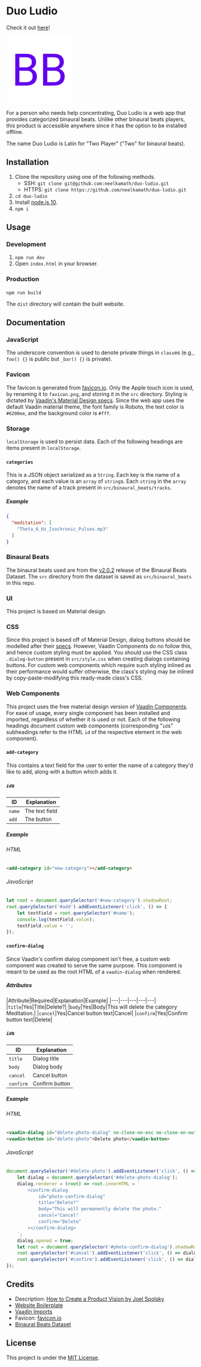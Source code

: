 # Duo Ludio

Check it out [here](https://duo-ludio.netlify.com/)!

![Favicon](src/favicon.png)

For a person who needs help concentrating, Duo Ludio is a web app that provides categorized binaural beats. Unlike other binaural beats players, this product is accessible anywhere since it has the option to be installed offline.

The name Duo Ludio is Latin for "Two Player" ("Two" for binaural beats).

## Installation

1. Clone the repository using one of the following methods.
    - SSH: `git clone git@github.com:neelkamath/duo-ludio.git`
    - HTTPS: `git clone https://github.com/neelkamath/duo-ludio.git`
1. `cd duo-ludio`
1. Install [node.js 10](https://nodejs.org/en/download/).
1. `npm i`

## Usage

### Development

1. `npm run dev`
1. Open `index.html` in your browser.

### Production

`npm run build`

The `dist` directory will contain the built website.

## Documentation

### JavaScript

The underscore convention is used to denote private things in `class`es (e.g., `foo() {}` is public but `_bar() {}` is private).

### Favicon

The favicon is generated from [favicon.io](https://favicon.io/favicon-generator/). Only the Apple touch icon is used, by renaming it to `favicon.png`, and storing it in the `src` directory. Styling is dictated by [Vaadin's Material Design specs](https://cdn.vaadin.com/vaadin-material-styles/1.2.0/demo/index.html). Since the web app uses the default Vaadin material theme, the font family is Roboto, the text color is `#6200ee`, and the background color is `#fff`.

### Storage

`localStorage` is used to persist data. Each of the following headings are items present in `localStorage`.

#### `categories`

This is a JSON object serialized as a `String`. Each key is the name of a category, and each value is an `array` of `string`s. Each `string` in the `array` denotes the name of a track present in `src/binaural_beats/tracks`.

##### Example

```json
{
  "meditation": [
    "Theta_6_Hz_Isochronic_Pulses.mp3"
  ]
}
```

### Binaural Beats

The binaural beats used are from the [v2.0.2](https://github.com/neelkamath/binaural-beats-dataset/releases/tag/v2.0.2) release of the Binaural Beats Dataset. The `src` directory from the dataset is saved as `src/binaural_beats` in this repo.

### UI

This project is based on Material design.

### CSS

Since this project is based off of Material Design, dialog buttons should be modelled after their [specs](https://www.material.io/design/components/dialogs.html). However, Vaadin Components do no follow this, and hence custom styling must be applied. You should use the CSS class `.dialog-button` present in `src/style.css` when creating dialogs containing buttons. For custom web components which require such styling inlined as their performance would suffer otherwise, the class's styling may be inlined by copy-paste-modifying this ready-made class's CSS.

### Web Components

This project uses the free material design version of [Vaadin Components](https://vaadin.com/components). For ease of usage, every single component has been installed and imported, regardless of whether it is used or not. Each of the following headings document custom web components (corresponding "`id`s" subheadings refer to the HTML `id` of the respective element in the web component).

#### `add-category`

This contains a text field for the user to enter the name of a category they'd like to add, along with a button which adds it.

##### `id`s

|ID|Explanation|
|---|---|
|`name`|The text field|
|`add`|The button|

##### Example

###### HTML

```html
<add-category id="new-category"></add-category>
```

###### JavaScript

```js
let root = document.querySelector('#new-category').shadowRoot;
root.querySelector('#add').addEventListener('click', () => {
    let textField = root.querySelector('#name');
    console.log(textField.value);
    textField.value = '';
});
```

#### `confirm-dialog`

Since Vaadin's confirm dialog component isn't free, a custom web component was created to serve the same purpose. This component is meant to be used as the root HTML of a `vaadin-dialog` when rendered.

##### Attributes

|Attribute|Required|Explanation|Example|
|---|---|---|---|---|
|`title`|Yes|Title|Delete?|
|`body`|Yes|Body|This will delete the category Meditation.|
|`cancel`|Yes|Cancel button text|Cancel|
|`confirm`|Yes|Confirm button text|Delete|

##### `id`s

|ID|Explanation|
|---|---|
|`title`|Dialog title|
|`body`|Dialog body|
|`cancel`|Cancel button|
|`confirm`|Confirm button|

##### Example

###### HTML

```html
<vaadin-dialog id="delete-photo-dialog" no-close-on-esc no-close-on-outside-click></vaadin-dialog>
<vaadin-button id="delete-photo">Delete photo</vaadin-button>
```

###### JavaScript

```js
document.querySelector('#delete-photo').addEventListener('click', () => {
    let dialog = document.querySelector('#delete-photo-dialog');
    dialog.renderer = (root) => root.innerHTML = `
        <confirm-dialog 
            id="photo-confirm-dialog"
            title="Delete?" 
            body="This will permanently delete the photo."
            cancel="Cancel" 
            confirm="Delete" 
        ></confirm-dialog>
    `;
    dialog.opened = true;
    let root = document.querySelector('#photo-confirm-dialog').shadowRoot;
    root.querySelector('#cancel').addEventListener('click', () => dialog.opened = false);
    root.querySelector('#confirm').addEventListener('click', () => dialog.opened = false);
});
```

## Credits

- Description: [How to Create a Product Vision by Joel Spolsky](https://www.joelonsoftware.com/2002/05/09/product-vision/)
- [Website Boilerplate](https://github.com/neelkamath/website-boilerplate)
- [Vaadin Imports](https://github.com/neelkamath/vaadin-imports)
- Favicon: [favicon.io](https://favicon.io/favicon-generator/)
- [Binaural Beats Dataset](https://github.com/neelkamath/binaural-beats-dataset)

## License

This project is under the [MIT License](LICENSE).
